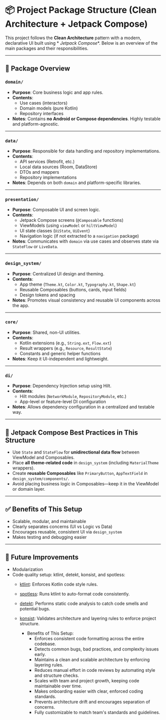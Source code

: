 # 📦 Project Package Structure (Clean Architecture + Jetpack Compose)

This project follows the **Clean Architecture** pattern with a modern, declarative UI built using *
*Jetpack Compose**. Below is an overview of the main packages and their responsibilities.

---

## 🧱 Package Overview

### `domain/`

- **Purpose**: Core business logic and app rules.
- **Contents**:
    - Use cases (interactors)
    - Domain models (pure Kotlin)
    - Repository interfaces
- **Notes**: Contains **no Android or Compose dependencies**. Highly testable and platform-agnostic.

---

### `data/`

- **Purpose**: Responsible for data handling and repository implementations.
- **Contents**:
    - API services (Retrofit, etc.)
    - Local data sources (Room, DataStore)
    - DTOs and mappers
    - Repository implementations
- **Notes**: Depends on both `domain` and platform-specific libraries.

---

### `presentation/`

- **Purpose**: Composable UI and screen logic.
- **Contents**:
    - Jetpack Compose screens (`@Composable` functions)
    - ViewModels (using `viewModel` or `hiltViewModel`)
    - UI state classes (`UiState`, `UiEvent`)
    - Navigation logic (if not extracted to a `navigation` package)
- **Notes**: Communicates with `domain` via use cases and observes state via `StateFlow` or
  `LiveData`.

---

### `design_system/`

- **Purpose**: Centralized UI design and theming.
- **Contents**:
    - App theme (`Theme.kt`, `Color.kt`, `Typography.kt`, `Shape.kt`)
    - Reusable Composables (buttons, cards, input fields)
    - Design tokens and spacing
- **Notes**: Promotes visual consistency and reusable UI components across the app.

---

### `core/`

- **Purpose**: Shared, non-UI utilities.
- **Contents**:
    - Kotlin extensions (e.g., `String.ext`, `Flow.ext`)
    - Result wrappers (e.g., `Resource`, `ResultState`)
    - Constants and generic helper functions
- **Notes**: Keep it UI-independent and lightweight.

---

### `di/`

- **Purpose**: Dependency Injection setup using Hilt.
- **Contents**:
    - Hilt modules (`NetworkModule`, `RepositoryModule`, etc.)
    - App-level or feature-level DI configuration
- **Notes**: Allows dependency configuration in a centralized and testable way.

---

## 🧩 Jetpack Compose Best Practices in This Structure

- Use `State` and `StateFlow` for **unidirectional data flow** between ViewModel and Composables.
- Place **all theme-related code** in `design_system` (including `MaterialTheme` wrappers).
- Create **reusable Composables** like `PrimaryButton`, `AppTextField` in
  `design_system/components/`.
- Avoid placing business logic in Composables—keep it in the ViewModel or domain layer.

---

## ✅ Benefits of This Setup

- Scalable, modular, and maintainable
- Clearly separates concerns (UI vs Logic vs Data)
- Encourages reusable, consistent UI via `design_system`
- Makes testing and debugging easier

---

## 🔄 Future Improvements

- Modularization
- Code quality setup: ktlint, detekt, konsist, and spotless:
    - [ktlint](https://github.com/pinterest/ktlint): Enforces Kotlin code style rules.
    - [spotless](https://github.com/diffplug/spotless): Runs ktlint to auto-format code
      consistently.
    - [detekt](https://github.com/detekt/detekt): Performs static code analysis to catch code smells
      and potential bugs.
    - [konsist](https://github.com/LemonAppDev/konsist): Validates architecture and layering rules
      to enforce project structure.

        - Benefits of This Setup:
          - Enforces consistent code formatting across the entire codebase.
          - Detects common bugs, bad practices, and complexity issues early.
          - Maintains a clean and scalable architecture by enforcing layering rules.
          - Reduces manual effort in code reviews by automating style and structure checks.
          - Scales with team and project growth, keeping code maintainable over time.
          - Makes onboarding easier with clear, enforced coding standards.
          - Prevents architecture drift and encourages separation of concerns.
          - Fully customizable to match team's standards and guidelines.


